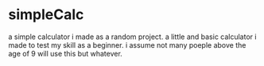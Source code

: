 # simpleCalc
a simple calculator i made as a random project.
a little and basic calculator i made to test my skill as a beginner. 
i assume not many poeple above the age of 9 will use this but whatever.
